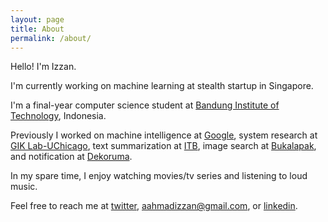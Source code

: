 ```yaml
---
layout: page
title: About
permalink: /about/
---
```


Hello! I'm Izzan.

I'm currently working on machine learning at stealth startup in Singapore.

I'm a final-year computer science student at [Bandung Institute of Technology](https://if.stei.itb.ac.id/), Indonesia.

Previously I worked on machine intelligence at [Google](https://www.google.com/), system research at [GIK Lab](https://sites.google.com/site/garudailmukomputer/)[-UChicago](https://www.uchicago.edu/), text summarization at [ITB](https://if.stei.itb.ac.id/), image search at [Bukalapak](https://www.bukalapak.com/), and notification at [Dekoruma](https://www.dekoruma.com/).

In my spare time, I enjoy watching movies/tv series and listening to loud music.

Feel free to reach me at [twitter](https://twitter.com/regrezan), [aahmadizzan@gmail.com](mailto:aahmadizzan@gmail.com), or [linkedin](https://www.linkedin.com/in/ahmadizzan/).
